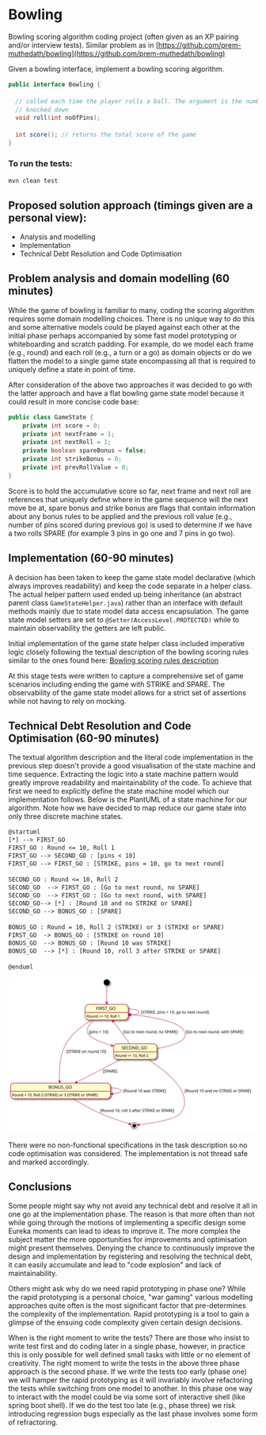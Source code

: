 # Bowling
Bowling scoring algorithm coding project (often given as an XP pairing and/or interview tests). Similar problem as in [https://github.com/prem-muthedath/bowling](https://github.com/prem-muthedath/bowling)

Given a bowling interface, implement a bowling scoring algorithm.

```java
public interface Bowling {

  // called each time the player rolls a ball. The argument is the number of pins
  // knocked down
  void roll(int noOfPins);

  int score(); // returns the total score of the game
}
```

### To run the tests: 

```
mvn clean test
```

## Proposed solution approach (timings given are a personal view):

* Analysis and modelling
* Implementation
* Technical Debt Resolution and Code Optimisation

## Problem analysis and domain modelling (60 minutes)

While the game of bowling is familiar to many, coding the scoring algorithm requires some domain modelling choices. There is no unique way to do this and some alternative models could be played against each other at the initial phase perhaps accompanied by some fast model prototyping or whiteboarding and scratch padding. For example, do we model each frame (e.g., round) and each roll (e.g., a turn or a go) as domain objects or do we flatten the model to a single game state encompassing all that is required to uniquely define a state in point of time.

After consideration of the above two approaches it was decided to go with the latter approach and have a flat bowling game state model because it could result in more concise code base:

```java
public class GameState {
	private int score = 0;
	private int nextFrame = 1;
	private int nextRoll = 1;
	private boolean spareBonus = false;
	private int strikeBonus = 0;
	private int prevRollValue = 0;
}
```

Score is to hold the accumulative score so far, next frame and next roll are references that uniquely define where in the game sequence will the next move be at, spare bonus and strike bonus are flags that contain information about any bonus rules to be applied and the previous roll value (e.g., number of pins scored during previous go) is used to determine if we have a two rolls SPARE (for example 3 pins in go one and 7 pins in go two).

## Implementation (60-90 minutes)

A decision has been taken to keep the game state model declarative (which always improves readability) and keep the code separate in a helper class. The actual helper pattern used ended up being inheritance (an abstract parent class `GameStateHelper.java`) rather than an interface with default methods mainly due to state model data access encapsulation. The game state model setters are set to `@Setter(AccessLevel.PROTECTED)` while to maintain observability the getters are left public.

Initial implementation of the game state helper class included imperative logic closely following the textual description of the bowling scoring rules similar to the ones found here: 
[Bowling scoring rules description](https://www.topendsports.com/sport/tenpin/scoring.htm)

At this stage tests were written to capture a comprehensive set of game scenarios including ending the game with STRIKE and SPARE. The observability of the game state model allows for a strict set of assertions while not having to rely on mocking. 

## Technical Debt Resolution and Code Optimisation (60-90 minutes)

The textual algorithm description and the literal code implementation in the previous step doesn't provide a good visualisation of the state machine and time sequence. Extracting the logic into a state machine pattern would greatly improve readability and maintainability of the code. To achieve that first we need to explicitly define the state machine model which our implementation follows. Below is the PlantUML of a state machine for our algorithm. Note how we have decided to map reduce our game state into only three discrete machine states.  

```plantuml
@startuml
[*] --> FIRST_GO
FIRST_GO : Round <= 10, Roll 1
FIRST_GO --> SECOND_GO : [pins < 10]
FIRST_GO --> FIRST_GO : [STRIKE, pins = 10, go to next round]
 
SECOND_GO : Round <= 10, Roll 2
SECOND_GO  --> FIRST_GO : [Go to next round, no SPARE]
SECOND_GO  --> FIRST_GO : [Go to next round, with SPARE]
SECOND_GO--> [*] : [Round 10 and no STRIKE or SPARE]
SECOND_GO --> BONUS_GO : [SPARE]
 
BONUS_GO : Round = 10, Roll 2 (STRIKE) or 3 (STRIKE or SPARE)
FIRST_GO  -> BONUS_GO : [STRIKE on round 10]
BONUS_GO  --> BONUS_GO : [Round 10 was STRIKE]
BONUS_GO  --> [*] : [Round 10, roll 3 after STRIKE or SPARE]

@enduml
```
![Bowling game scoring state machine](state-machine.svg "State Machine")

There were no non-functional specifications in the task description so no code optimisation was considered. The implementation is not thread safe and marked accordingly.

## Conclusions

Some people might say why not avoid any technical debt and resolve it all in one go at the implementation phase. The reason is that more often than not while going through the motions of implementing a specific design some Eureka moments can lead to ideas to improve it. The more complex the subject matter the more opportunities for improvements and optimisation might present themselves. Denying the chance to continuously improve the design and implementation by registering and resolving the technical debt, it can easily accumulate and lead to "code explosion" and lack of maintainability.

Others might ask why do we need rapid prototyping in phase one? While the rapid prototyping is a personal choice, "war gaming" various modelling approaches quite often is the most significant factor that pre-determines the complexity of the implementation. Rapid prototyping is a tool to gain a glimpse of the ensuing code complexity given certain design decisions.

When is the right moment to write the tests? There are those who insist to write test first and do coding later in a single phase, however, in practice this is only possible for well defined small tasks with little or no element of creativity. The right moment to write the tests in the above three phase approach is the second phase. If we write the tests too early (phase one) we will hamper the rapid prototyping as it will invariably involve refactoring the tests while switching from one model to another. In this phase one way to interact with the model could be via some sort of interactive shell (like spring boot shell). If we do the test too late (e.g., phase three) we risk introducing regression bugs especially as the last phase involves some form of refractoring. 